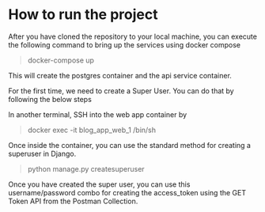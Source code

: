 # How to run the project

After you have cloned the repository to your local machine, you can execute the following command to bring up the services using docker compose

> docker-compose up

This will create the postgres container and the api service container.

For the first time, we need to create a Super User. You can do that by following the below steps

In another terminal, SSH into the web app container by

> docker exec -it blog_app_web_1 /bin/sh

Once inside the container, you can use the standard method for creating a superuser in Django.

> python manage.py createsuperuser

Once you have created the super user, you can use this username/password combo for creating the access_token using the GET Token API from the Postman Collection.

